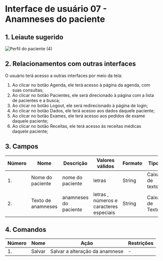 # Interface de usuário 07 - Anamneses do paciente

## 1. Leiaute sugerido

![Perfil do paciente (4)](https://user-images.githubusercontent.com/58401291/114781361-f21e1600-9d4e-11eb-87fa-415ebaee2cf5.jpg)


## 2. Relacionamentos com outras interfaces

O usuário terá acesso a outras interfaces por meio da tela:

1. Ao clicar no botão Agenda, ele terá acesso à página da agenda, com suas consultas;
2. Ao clicar no botão Pacientes, ele será direcionado à página com a lista de pacientes e a busca;
3. Ao clicar no botão Logout, ele será redirecionado à página de login;
4. Ao clicar no botão Dados, ele terá acesso aos dados daquele paciente;
5. Ao clicar no botão Exames, ele terá acesso aos pedidos de exame daquele paciente;
6. Ao clicar no botão Receitas, ele terá acesso às receitas médicas daquele paciente;

## 3. Campos

| **Número** | **Nome** | **Descrição** | **Valores válidos** | **Formato** | **Tipo** | **Restrições** |
| --- | --- | --- | --- | --- | --- | --- |
|1. | Nome do paciente| nome do paciente | letras| String|Caixa de texto| - |
|2. | Texto de anamneses| anamneses do paciente | letras , números e caracteres especiais| String | Caixa de Texto | - |


## 4. Comandos

| **Número** | **Nome** | **Ação** | **Restrições** |
| --- | --- | --- | --- |
|1. | Salvar| Salvar a alteração da anamnese | - |
